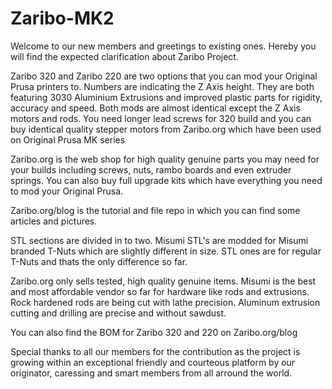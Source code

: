 # Zaribo-MK2

Welcome to our new members and greetings to existing ones. Hereby you will find the expected clarification about Zaribo Project.

Zaribo 320 and Zaribo 220 are two options that you can mod your Original Prusa printers to. Numbers are indicating the Z Axis height. They are both featuring 3030 Aluminium Extrusions and improved plastic parts for rigidity, accuracy and speed. Both mods are almost identical except the Z Axis motors and rods. You need longer lead screws for 320 build and you can buy identical quality stepper motors from Zaribo.org which have been used on Original Prusa MK series

Zaribo.org is the web shop for high quality genuine parts you may need for your builds including screws, nuts, rambo boards and even extruder springs. You can also buy full upgrade kits which have everything you need to mod your Original Prusa.

Zaribo.org/blog is the tutorial and file repo in which you can find some articles and pictures.

STL sections are divided in to two. Misumi STL's are modded for Misumi branded T-Nuts which are slightly different in size. STL ones are for regular T-Nuts and thats the only difference so far.

Zaribo.org only sells tested, high quality genuine items. Misumi is the best and most affordable vendor so far for hardware like rods and extrusions. Rock hardened rods are being cut with lathe precision. Aluminum extrusion cutting and drilling are precise and without sawdust.

You can also find the BOM for Zaribo 320 and 220 on Zaribo.org/blog

Special thanks to all our members for the contribution as the project is growing within an exceptional friendly and courteous platform by our originator, caressing and smart members from all arround the world. 
